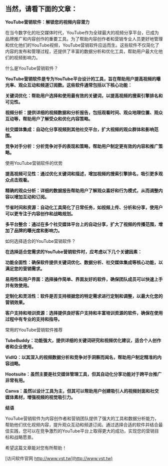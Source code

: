 ## **当然，请看下面的文章：**

**YouTube营销软件：解锁您的视频内容潜力**

在当今数字化的社交媒体时代，YouTube作为全球最大的视频分享平台，已成为品牌推广和内容创作的重要工具。为了帮助内容创作者和营销专业人员更好地管理和优化他们的YouTube视频，YouTube营销软件应运而生。这些软件不仅简化了内容的发布和管理过程，还提供了丰富的数据分析和优化工具，帮助用户最大化他们的视频影响力。

什么是YouTube营销软件？

**YouTube营销软件是专为YouTube平台设计的工具，旨在帮助用户提高视频的曝光率、观众互动和频道订阅数。这些软件通常包括以下核心功能：**

**关键词优化：帮助用户选择和使用最有效的关键词，以提高视频的搜索引擎排名和可见性。**

**视频分析：提供详细的视频数据和分析报告，包括观看时间、观众地理位置、观众互动等，帮助用户了解受众和优化内容策略。**

**社交媒体集成：自动化分享视频到其他社交平台，扩大视频的观众群体和影响范围。**

**竞争对手分析：分析竞争对手的表现和策略，帮助用户制定更有效的内容和推广策略。**

使用YouTube营销软件的优势

**提高视频可见性：通过优化关键词和描述，增加视频的搜索引擎排名，吸引更多观众点击观看。**

**精确的观众分析：详细的数据报告帮助用户了解观众喜好和行为模式，从而调整内容以增加互动和订阅。**

**节省时间和资源：自动化工具简化了日常任务，如视频上传、分析和分享，使用户可以更专注于内容创作和战略规划。**

**多平台整合：通过在多个社交媒体平台上的自动分享，扩大了视频的传播范围，增加了品牌的曝光度和影响力。**

如何选择适合的YouTube营销软件？

**在选择适合您需求的YouTube营销软件时，应考虑以下几个关键因素：**

**功能全面性：确保软件提供关键词优化、数据分析、社交媒体集成等核心功能，以满足您的营销需求。**

**易用性和用户界面：选择操作简单、界面友好的软件，确保团队成员可以快速上手并有效使用。**

**定制化和灵活性：软件是否支持根据您的特定需求进行定制和调整，以最大化您的营销效果。**

**客户支持和培训资源：选择提供良好客户支持和丰富培训资源的软件，确保在使用过程中有专业的支持和指导。**

常用的YouTube营销软件推荐

**TubeBuddy：功能强大，提供详细的关键词研究和视频优化建议，适合个人创作者和企业使用。**

**VidIQ：以其深入的视频数据分析和竞争对手洞察而闻名，帮助用户制定精准的内容战略。**

**Hootsuite：虽然主要是社交媒体管理工具，但其自动化分享功能对于跨平台推广非常有用。**

**Canva：虽然以设计工具为主，但其可以帮助用户创建吸引人的视频封面和社交媒体素材，增强视频的视觉吸引力。**

**结语**

YouTube营销软件为内容创作者和营销团队提供了强大的工具和数据分析能力，帮助他们优化视频内容，提升观众互动和频道订阅。通过选择合适的软件并结合最佳实践，您可以在竞争激烈的YouTube平台上取得更大的成功，实现您的营销目标和战略愿景。

希望这篇文章能对您有所帮助！


[访问软件官网 http://www.vst.tw](http://www.vst.tw)
